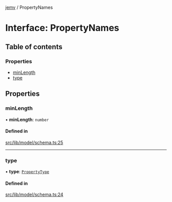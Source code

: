 [jemv](../README.md) / PropertyNames

# Interface: PropertyNames

## Table of contents

### Properties

- [minLength](PropertyNames.md#minlength)
- [type](PropertyNames.md#type)

## Properties

### minLength

• **minLength**: `number`

#### Defined in

[src/lib/model/schema.ts:25](https://github.com/data7expressions/jemv/blob/d9a8263/src/lib/model/schema.ts#L25)

___

### type

• **type**: [`PropertyType`](../enums/PropertyType.md)

#### Defined in

[src/lib/model/schema.ts:24](https://github.com/data7expressions/jemv/blob/d9a8263/src/lib/model/schema.ts#L24)
